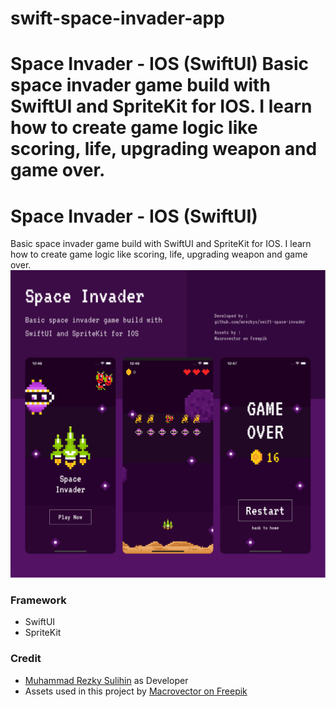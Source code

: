 # swift-space-invader-app
# Space Invader - IOS (SwiftUI)  Basic space invader game build with SwiftUI and SpriteKit for IOS. I learn how to create game logic like scoring, life, upgrading weapon and game over.

# Space Invader - IOS (SwiftUI)

Basic space invader game build with SwiftUI and SpriteKit for IOS. I learn how to create game logic like scoring, life, upgrading weapon and game over.
<img src="https://github.com/mrezkys/swift-space-invader/blob/main/space-invader-banner.jpg" width="auto" height="auto" >
### Framework
- SwiftUI
- SpriteKit

### Credit
- [Muhammad Rezky Sulihin](https://www.facebook.com/mrezkys12) as Developer 
- Assets used in this project by [Macrovector on Freepik](https://www.freepik.com/free-vector/arcade-computer-game-interface-pixel-art-composition-with-retro-space-shooter-screen-aliens-combat-spacecraft_16221369.htm#query=space%20invader&position=35&from_view=search&track=location_fest_v1)
